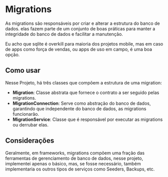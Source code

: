 # Migrations

As migrations são responsáveis por criar e alterar a estrutura do banco de dados. elas fazem parte
de um conjunto de boas práticas para manter a integridade do banco de dados e facilitar a
manutenção.

Eu acho que sqlite é overkill para maioria dos projetos mobile, mas em caso de apps como força de
vendas, ou apps de uso em campo, é uma boa opção.

## Como usar

Nesse Projeto, há três classes que compõem a estrutura de uma migration:

* **Migration**: Classe abstrata que fornece o contrato a ser seguido pelas migrations.
* **MigrationConnection**: Serve como abstração do banco de dados, garantindo que independente do
  banco
  de dados, as migrations funcionarão.
* **MigrationService**: Classe que é responsável por executar as migrations ou derrubar elas.

## Considerações

Geralmente, em frameworks, migrations compõem uma fração das ferramentas de gerenciamento de banco
de dados, nesse projeto, implementei apenas o básico, mas, se fosse necessário, também implementaria
os outros tipos de serviços como Seeders, Backups, etc.
